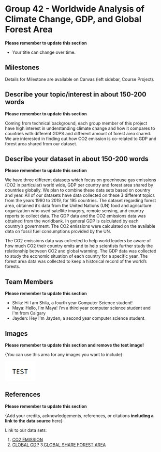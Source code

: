 # Group 42 - Worldwide Analysis of Climate Change, GDP, and Global Forest Area

**Please remember to update this section**

- Your title can change over time.

## Milestones

Details for Milestone are available on Canvas (left sidebar, Course Project).

## Describe your topic/interest in about 150-200 words

**Please remember to update this section**

Coming from technical background, each group member of this project have high interest in understanding climate change and how it compares to countries with different GDPS and different amount of forest area shared. We are interested in finding out how CO2 emission is co-related to GDP and forest area shared from our dataset.

## Describe your dataset in about 150-200 words

**Please remember to update this section**

We have three different datasets which focus on greenhouse gas emissions (CO2 in particular) world wide, GDP per country and forest area shared by countries globally. 
We plan to combine these data sets based on country and year. All of our datasets have data collected on these 3 different topics from the years 1990 to 2019, for 195 countries.
The dataset regarding forest area, obtained it’s data from the United Nations (UN) food and agriculture organization who used satellite imagery, remote sensing, and country reports to collect data. The GDP data and the CO2 emissions data was obtained from the worldbank. In general GDP is calculated by each country’s government. The CO2 emissions were calculated on the available data on fossil fuel consumptions provided by the UN.

The CO2 emissions data was collected to help world leaders be aware of how much CO2  their country emits and to help scientists further study the relationship between CO2 and global warming. The GDP data was collected to study the economic situation of each country for a specific year. The forest area data was collected to keep a historical record of the world’s forests.



## Team Members

**Please remember to update this section**

- Shila: Hi I am Shila, a fourth year Computer Science student!
- Maya: Hello, I'm Maya! I'm a third year computer science student and I'm from Calgary
- Jayden: Hey I'm Jayden, a second year computer science student.

## Images

**Please remember to update this section and remove the test image!**

{You can use this area for any images you want to include}

<img src ="images/test.png" width="100px">

## References

**Please remember to update this section**

{Add your credits, acknowledgements, references, or citations **including a link to the data source** here}

Link to our data sets:
1. [CO2 EMISSION](https://data.worldbank.org/indicator/EN.ATM.CO2E.PC)
2. [GLOBAL GDP](https://ourworldindata.org/grapher/gdp-per-capita-worldbank?tab=chart)
3.[GLOBAL SHARE FOREST AREA](https://ourworldindata.org/grapher/share-global-forest)


